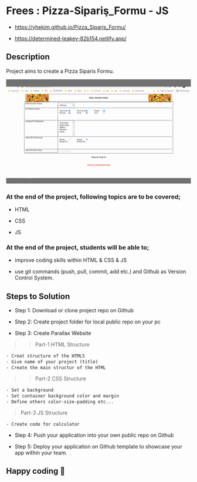 # Frees : Pizza-Sipariş_Formu - JS 

- https://yhekim.github.io/Pizza_Siparis_Formu/

- https://determined-leakey-82b154.netlify.app/

## Description

Project aims to create a Pizza Siparis Formu.

![gif](https://raw.githubusercontent.com/yhekim/Pizza_Siparis_Formu/main/pizza_siparis_formu.gif)


### At the end of the project, following topics are to be covered;

- HTML 

- CSS

- JS


### At the end of the project, students will be able to;

- improve coding skills within HTML & CSS & JS

- use git commands (push, pull, commit, add etc.) and Github as Version Control System.

## Steps to Solution

- Step 1: Download or clone project repo on Github 

- Step 2: Create project folder for local public repo on your pc

- Step 3: Create Parallax Website

>>Part-1 HTML Structure

	- Creat structure of the HTML5
	- Give name of your project (title)
	- Create the main structur of the HTML

>>Part-2 CSS Structure

	- Set a background
	- Set container background color and margin
	- Define others color-size-padding etc...

>Part-3 JS Structure

	- Create code for calculator

- Step 4: Push your application into your own public repo on Github

- Step 5: Deploy your application on Github template to showcase your app within your team.


## Happy coding 💪